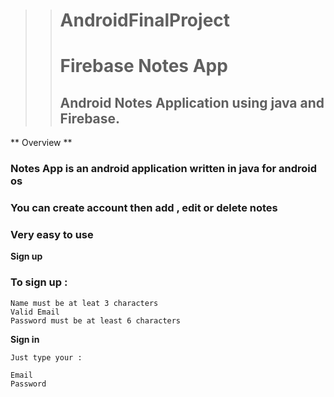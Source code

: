 >> # AndroidFinalProject
>> # Firebase Notes App
>> ## Android Notes Application using java and Firebase.

** Overview **
### Notes App is an android application written in java for android os
### You can create account then add , edit or delete notes
### Very easy to use

**Sign up**
### To sign up :
```
Name must be at leat 3 characters
Valid Email
Password must be at least 6 characters
```
**Sign in**
```
Just type your :

Email
Password
```

 
 

